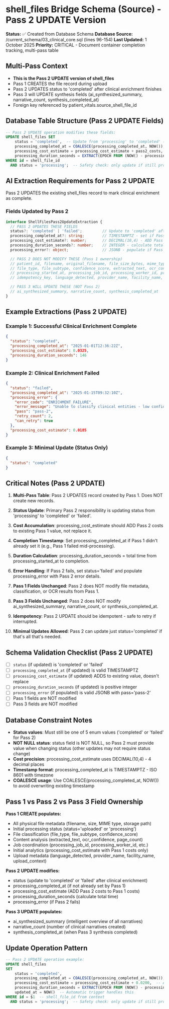 # shell_files Bridge Schema (Source) - Pass 2 UPDATE Version

**Status:** ✅ Created from Database Schema
**Database Source:** /current_schema/03_clinical_core.sql (lines 96-154)
**Last Updated:** 1 October 2025
**Priority:** CRITICAL - Document container completion tracking, multi-pass table

## Multi-Pass Context

- **This is the Pass 2 UPDATE version of shell_files**
- Pass 1 CREATES the file record during upload
- Pass 2 UPDATES status to 'completed' after clinical enrichment finishes
- Pass 3 will UPDATE synthesis fields (ai_synthesized_summary, narrative_count, synthesis_completed_at)
- Foreign key referenced by patient_vitals.source_shell_file_id

## Database Table Structure (Pass 2 UPDATE Fields)

```sql
-- Pass 2 UPDATE operation modifies these fields:
UPDATE shell_files SET
    status = 'completed',  -- Update from 'processing' to 'completed' (or 'failed')
    processing_completed_at = COALESCE(processing_completed_at, NOW()),  -- Only set if NULL (avoid overwriting)
    processing_cost_estimate = processing_cost_estimate + pass2_costs,  -- Add Pass 2 costs to Pass 1 costs
    processing_duration_seconds = EXTRACT(EPOCH FROM (NOW() - processing_started_at))::INTEGER  -- Calculate total duration
WHERE id = shell_file_id
  AND status = 'processing';  -- Safety check: only update if still processing
```

## AI Extraction Requirements for Pass 2 UPDATE

Pass 2 UPDATES the existing shell_files record to mark clinical enrichment as complete.

### Fields Updated by Pass 2

```typescript
interface ShellFilesPass2UpdateExtraction {
  // PASS 2 UPDATES THESE FIELDS
  status?: 'completed' | 'failed';         // Update to 'completed' after successful enrichment, or 'failed' on error
  processing_completed_at?: string;        // TIMESTAMPTZ - set if Pass 1 didn't already set it
  processing_cost_estimate?: number;       // DECIMAL(10,4) - ADD Pass 2 costs to existing Pass 1 value
  processing_duration_seconds?: number;    // INTEGER - calculate total processing time
  processing_error?: object;               // JSONB - populate if Pass 2 fails

  // PASS 2 DOES NOT MODIFY THESE (Pass 1 ownership)
  // patient_id, filename, original_filename, file_size_bytes, mime_type, storage_path
  // file_type, file_subtype, confidence_score, extracted_text, ocr_confidence, page_count
  // processing_started_at, processing_job_id, processing_worker_id, processing_priority
  // idempotency_key, language_detected, provider_name, facility_name, upload_context

  // PASS 3 WILL UPDATE THESE (NOT Pass 2)
  // ai_synthesized_summary, narrative_count, synthesis_completed_at
}
```

## Example Extractions (Pass 2 UPDATE)

### Example 1: Successful Clinical Enrichment Complete
```json
{
  "status": "completed",
  "processing_completed_at": "2025-01-01T12:36:22Z",
  "processing_cost_estimate": 0.0325,
  "processing_duration_seconds": 146
}
```

### Example 2: Clinical Enrichment Failed
```json
{
  "status": "failed",
  "processing_completed_at": "2025-01-15T09:32:10Z",
  "processing_error": {
    "error_code": "ENRICHMENT_FAILURE",
    "error_message": "Unable to classify clinical entities - low confidence across all detected entities",
    "pass": "pass-2",
    "retry_count": 2,
    "can_retry": true
  },
  "processing_cost_estimate": 0.0185
}
```

### Example 3: Minimal Update (Status Only)
```json
{
  "status": "completed"
}
```

## Critical Notes (Pass 2 UPDATE)

1. **Multi-Pass Table**: Pass 2 UPDATES record created by Pass 1. Does NOT create new records.

2. **Status Update**: Primary Pass 2 responsibility is updating status from 'processing' to 'completed' or 'failed'.

3. **Cost Accumulation**: processing_cost_estimate should ADD Pass 2 costs to existing Pass 1 value, not replace it.

4. **Completion Timestamp**: Set processing_completed_at if Pass 1 didn't already set it (e.g., Pass 1 failed mid-processing).

5. **Duration Calculation**: processing_duration_seconds = total time from processing_started_at to completion.

6. **Error Handling**: If Pass 2 fails, set status='failed' and populate processing_error with Pass 2 error details.

7. **Pass 1 Fields Unchanged**: Pass 2 does NOT modify file metadata, classification, or OCR results from Pass 1.

8. **Pass 3 Fields Unchanged**: Pass 2 does NOT modify ai_synthesized_summary, narrative_count, or synthesis_completed_at.

9. **Idempotency**: Pass 2 UPDATE should be idempotent - safe to retry if interrupted.

10. **Minimal Updates Allowed**: Pass 2 can update just status='completed' if that's all that's needed.

## Schema Validation Checklist (Pass 2 UPDATE)

- [ ] `status` (if updated) is 'completed' or 'failed'
- [ ] `processing_completed_at` (if updated) is valid TIMESTAMPTZ
- [ ] `processing_cost_estimate` (if updated) ADDS to existing value, doesn't replace
- [ ] `processing_duration_seconds` (if updated) is positive integer
- [ ] `processing_error` (if populated) is valid JSONB with pass='pass-2'
- [ ] Pass 1 fields are NOT modified
- [ ] Pass 3 fields are NOT modified

## Database Constraint Notes

- **Status values**: Must still be one of 5 enum values ('completed' or 'failed' for Pass 2)
- **NOT NULL status**: status field is NOT NULL, so Pass 2 must provide value when changing status (other updates may not require status change)
- **Cost precision**: processing_cost_estimate uses DECIMAL(10,4) - 4 decimal places
- **Timestamp format**: processing_completed_at is TIMESTAMPTZ - ISO 8601 with timezone
- **COALESCE usage**: Use COALESCE(processing_completed_at, NOW()) to avoid overwriting existing timestamp

## Pass 1 vs Pass 2 vs Pass 3 Field Ownership

**Pass 1 CREATE populates:**
- All physical file metadata (filename, size, MIME type, storage path)
- Initial processing status (status='uploaded' or 'processing')
- File classification (file_type, file_subtype, confidence_score)
- Content analysis (extracted_text, ocr_confidence, page_count)
- Job coordination (processing_job_id, processing_worker_id, etc.)
- Initial analytics (processing_cost_estimate with Pass 1 costs only)
- Upload metadata (language_detected, provider_name, facility_name, upload_context)

**Pass 2 UPDATE modifies:**
- status (update to 'completed' or 'failed' after clinical enrichment)
- processing_completed_at (if not already set by Pass 1)
- processing_cost_estimate (ADD Pass 2 costs to Pass 1 costs)
- processing_duration_seconds (calculate total time)
- processing_error (if Pass 2 fails)

**Pass 3 UPDATE populates:**
- ai_synthesized_summary (intelligent overview of all narratives)
- narrative_count (number of clinical narratives created)
- synthesis_completed_at (when Pass 3 synthesis completed)

## Update Operation Pattern

```sql
-- Pass 2 UPDATE operation example:
UPDATE shell_files
SET
    status = 'completed',
    processing_completed_at = COALESCE(processing_completed_at, NOW()),  -- Only set if NULL
    processing_cost_estimate = processing_cost_estimate + 0.0200,  -- Add Pass 2 costs
    processing_duration_seconds = EXTRACT(EPOCH FROM (NOW() - processing_started_at))::INTEGER,
    updated_at = NOW()  -- Automatic trigger handles this
WHERE id = $1  -- shell_file_id from context
  AND status = 'processing';  -- Safety check: only update if still processing
```
